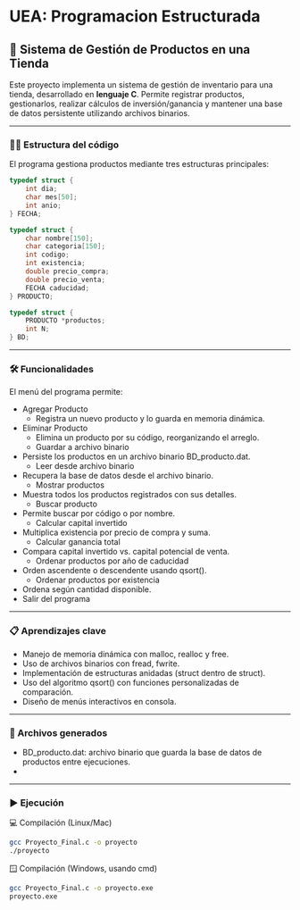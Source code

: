 # UEA: Programacion Estructurada

## 🛒 Sistema de Gestión de Productos en una Tienda

Este proyecto implementa un sistema de gestión de inventario para una tienda, desarrollado en **lenguaje C**. Permite registrar productos, gestionarlos, realizar cálculos de inversión/ganancia y mantener una base de datos persistente utilizando archivos binarios.

---

### 🧑‍💻 Estructura del código
El programa gestiona productos mediante tres estructuras principales:

```c
typedef struct {
    int dia;
    char mes[50];
    int anio;
} FECHA;

typedef struct {
    char nombre[150];
    char categoria[150];
    int codigo;
    int existencia;
    double precio_compra;
    double precio_venta;
    FECHA caducidad;
} PRODUCTO;

typedef struct {
    PRODUCTO *productos;
    int N;
} BD;
```

---

### 🛠️ Funcionalidades

El menú del programa permite:
- Agregar Producto
  - Registra un nuevo producto y lo guarda en memoria dinámica.
- Eliminar Producto
  - Elimina un producto por su código, reorganizando el arreglo.
  - Guardar a archivo binario
- Persiste los productos en un archivo binario BD_producto.dat.
  - Leer desde archivo binario
- Recupera la base de datos desde el archivo binario.
  - Mostrar productos
- Muestra todos los productos registrados con sus detalles.
  - Buscar producto
- Permite buscar por código o por nombre.
  - Calcular capital invertido
- Multiplica existencia por precio de compra y suma.
  - Calcular ganancia total
- Compara capital invertido vs. capital potencial de venta.
  - Ordenar productos por año de caducidad
- Orden ascendente o descendente usando qsort().
  - Ordenar productos por existencia
- Ordena según cantidad disponible.
- Salir del programa

---

### 📋 Aprendizajes clave
- Manejo de memoria dinámica con malloc, realloc y free.
- Uso de archivos binarios con fread, fwrite.
- Implementación de estructuras anidadas (struct dentro de struct).
- Uso del algoritmo qsort() con funciones personalizadas de comparación.
- Diseño de menús interactivos en consola.

---

### 🔄 Archivos generados
- BD_producto.dat: archivo binario que guarda la base de datos de productos entre ejecuciones.
- 
---

### ▶️ Ejecución
💻 Compilación (Linux/Mac)

```bash
gcc Proyecto_Final.c -o proyecto
./proyecto
```
🪟 Compilación (Windows, usando cmd)
```bash
gcc Proyecto_Final.c -o proyecto.exe
proyecto.exe
```



